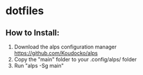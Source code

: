 # dotfiles

## How to Install:
1. Download the alps configuration manager https://github.com/Koudocko/alps
2. Copy the "main" folder to your .config/alps/ folder
3. Run "alps -Sg main"
